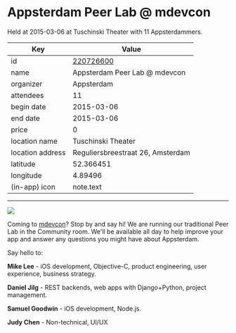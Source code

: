 # Appsterdam Peer Lab @ mdevcon
Held at 2015-03-06 at Tuschinski Theater with 11 Appsterdammers.
        
|Key|Value
|---|---|
|id|[220726600](https://www.meetup.com/appsterdam/events/220726600/)|
|name|Appsterdam Peer Lab @ mdevcon|
|organizer|Appsterdam|
|attendees|11|
|begin date|2015-03-06|
|end date|2015-03-06|
|price|0|
|location name|Tuschinski Theater|
|location address|Reguliersbreestraat 26, Amsterdam|
|latitude|52.366451|
|longitude|4.89496|
|(in-app) icon|note.text|

---

<img src="http://photos2.meetupstatic.com/photos/event/d/3/1/a/600_323874042.jpeg" />

Coming to [mdevcon](http://mdevcon.com)? Stop by and say hi! We are running our traditional Peer Lab in the Community room. We'll be available all day to help improve your app and answer any questions you might have about Appsterdam.

Say hello to:

**Mike Lee** - iOS development, Objective-C, product engineering, user experience, business strategy.

**Daniel Jilg** - REST backends, web apps with Django+Python, project management. 

**Samuel Goodwin** - iOS development, Node.js.

**Judy Chen** - Non-technical, UI/UX


